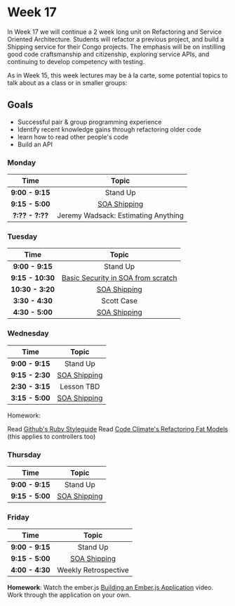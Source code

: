 # Week 17

In Week 17 we will continue a 2 week long unit on Refactoring and Service Oriented Architecture. Students will refactor a previous project, and build a Shipping service for their Congo projects. The emphasis will be on instilling good code craftsmanship and citizenship, exploring service APIs, and continuing to develop competency with testing.

As in Week 15, this week lectures may be à la carte, some potential topics to talk about as a class or in smaller groups:


## Goals
- Successful pair & group programming experience
- Identify recent knowledge gains through refactoring older code
- learn how to read other people's code
- Build an API

### Monday

| Time             | Topic                                  |
|:----------------:|:--------------------------------------:|
| **9:00 - 9:15**  | Stand Up                               |
| **9:15 - 5:00** | [SOA Shipping](../week16/shipping_service.md)    |
| **?:?? - ?:??**   | Jeremy Wadsack: Estimating Anything  |

### Tuesday

| Time             | Topic                                  |
|:----------------:|:--------------------------------------:|
| **9:00 - 9:15**  | Stand Up                               |
| **9:15 - 10:30** | [Basic Security in SOA from scratch](tuesday/simple-security-from-scratch.md)    |
| **10:30 - 3:20** | [SOA Shipping](../week16/shipping_service.md)    |
| **3:30 - 4:30** | Scott Case    |
| **4:30 - 5:00** | [SOA Shipping](../week16/shipping_service.md)    |


### Wednesday
| Time              | Topic                               |
|:-----------------:|:-----------------------------------:|
| **9:00 - 9:15**   | Stand Up                            |
| **9:15 - 2:30** | [SOA Shipping](../week16/shipping_service.md)    |
| **2:30 - 3:15** | Lesson TBD    |
| **3:15 - 5:00** | [SOA Shipping](../week16/shipping_service.md)    |

Homework:

Read [Github's Ruby Styleguide](https://github.com/styleguide/ruby)
Read [Code Climate's Refactoring Fat Models](http://blog.codeclimate.com/blog/2012/10/17/7-ways-to-decompose-fat-activerecord-models/) (this applies to controllers too)

### Thursday

| Time             | Topic                               |
|:----------------:|:-----------------------------------:|
| **9:00 - 9:15**  | Stand Up                            |
| **9:15 - 5:00** | [SOA Shipping](../week16/shipping_service.md)    |



### Friday

| Time            | Topic                               |
|:---------------:|:-----------------------------------:|
| **9:00 - 9:15** | Stand Up                            |
| **9:15 - 5:00** | [SOA Shipping](../week16/shipping_service.md)    |
| **4:00 - 4:30** | Weekly Retrospective                |

**Homework**: Watch the ember.js [Building an Ember.js Application](http://emberjs.com/guides/)
video. Work through the application on your own.
